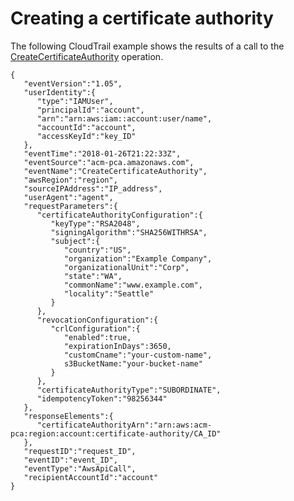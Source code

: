 # Creating a certificate authority<a name="CT-CreateCA"></a>

The following CloudTrail example shows the results of a call to the [CreateCertificateAuthority](https://docs.aws.amazon.com/privateca/latest/APIReference/API_CreateCertificateAuthority.html) operation\.

```
{
   "eventVersion":"1.05",
   "userIdentity":{
      "type":"IAMUser",
      "principalId":"account",
      "arn":"arn:aws:iam::account:user/name",
      "accountId":"account",
      "accessKeyId":"key_ID"
   },
   "eventTime":"2018-01-26T21:22:33Z",
   "eventSource":"acm-pca.amazonaws.com",
   "eventName":"CreateCertificateAuthority",
   "awsRegion":"region",
   "sourceIPAddress":"IP_address",
   "userAgent":"agent",
   "requestParameters":{
      "certificateAuthorityConfiguration":{
         "keyType":"RSA2048",
         "signingAlgorithm":"SHA256WITHRSA",
         "subject":{
            "country":"US",
            "organization":"Example Company",
            "organizationalUnit":"Corp",
            "state":"WA",
            "commonName":"www.example.com",
            "locality":"Seattle"
         }
      },
      "revocationConfiguration":{
         "crlConfiguration":{
            "enabled":true,
            "expirationInDays":3650,
            "customCname":"your-custom-name",
            s3BucketName:"your-bucket-name"
         }
      },
      "certificateAuthorityType":"SUBORDINATE",
      "idempotencyToken":"98256344"
   },
   "responseElements":{
      "certificateAuthorityArn":"arn:aws:acm-pca:region:account:certificate-authority/CA_ID"
   },
   "requestID":"request_ID",
   "eventID":"event_ID",
   "eventType":"AwsApiCall",
   "recipientAccountId":"account"
}
```